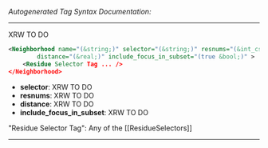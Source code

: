 <!-- THIS IS AN AUTOGENERATED FILE: Don't edit it directly, instead change the schema definition in the code itself. -->

_Autogenerated Tag Syntax Documentation:_

---
XRW TO DO

```xml
<Neighborhood name="(&string;)" selector="(&string;)" resnums="(&int_cslist;)"
        distance="(&real;)" include_focus_in_subset="(true &bool;)" >
    <Residue Selector Tag ... />
</Neighborhood>
```

-   **selector**: XRW TO DO
-   **resnums**: XRW TO DO
-   **distance**: XRW TO DO
-   **include_focus_in_subset**: XRW TO DO


"Residue Selector Tag": Any of the [[ResidueSelectors]]

---
